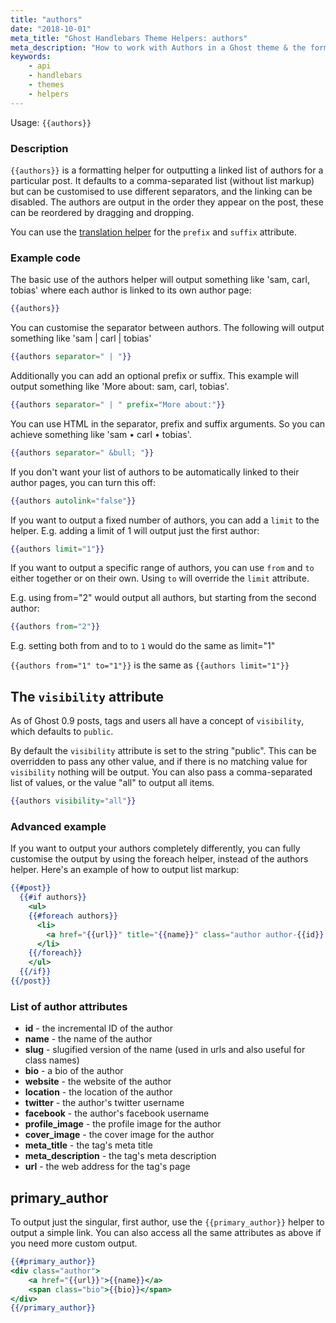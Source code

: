 ```yaml
---
title: "authors"
date: "2018-10-01"
meta_title: "Ghost Handlebars Theme Helpers: authors"
meta_description: "How to work with Authors in a Ghost theme & the formatting helper. Read more about Ghost themes!"
keywords:
    - api
    - handlebars
    - themes
    - helpers
---
```


Usage: `{{authors}}`

### Description

`{{authors}}` is a formatting helper for outputting a linked list of authors for a particular post. It defaults to a comma-separated list (without list markup) but can be customised to use different separators, and the linking can be disabled. The authors are output in the order they appear on the post, these can be reordered by dragging and dropping.

You can use the [translation helper](/docs/themes/helpers/translate/) for the `prefix` and `suffix` attribute.

### Example code

The basic use of the authors helper will output something like 'sam, carl, tobias' where each author is linked to its own author page:

```handlebars
{{authors}}
```

You can customise the separator between authors. The following will output something like 'sam | carl | tobias'

```handlebars
{{authors separator=" | "}}
```

Additionally you can add an optional prefix or suffix. This example will output something like 'More about: sam, carl, tobias'.

```handlebars
{{authors separator=" | " prefix="More about:"}}
```

You can use HTML in the separator, prefix and suffix arguments. So you can achieve something like 'sam • carl • tobias'.

```handlebars
{{authors separator=" &bull; "}}
```

If you don't want your list of authors to be automatically linked to their author pages, you can turn this off:

```handlebars
{{authors autolink="false"}}
```

If you want to output a fixed number of authors, you can add a `limit` to the helper. E.g. adding a limit of 1 will output just the first author:

```handlebars
{{authors limit="1"}}
```

If you want to output a specific range of authors, you can use `from` and `to` either together or on their own. Using `to` will override the `limit` attribute.

E.g. using from="2" would output all authors, but starting from the second author:

```handlebars
{{authors from="2"}}
```

E.g. setting both from and to to `1` would do the same as limit="1"

`{{authors from="1" to="1"}}` is the same as `{{authors limit="1"}}`


## The `visibility` attribute

As of Ghost 0.9 posts, tags and users all have a concept of `visibility`, which defaults to `public`.

By default the `visibility` attribute is set to the string "public". This can be overridden to pass any other value, and if there is no matching value for `visibility` nothing will be output. You can also pass a comma-separated list of values, or the value "all" to output all items.

```handlebars
{{authors visibility="all"}}
```

### Advanced example

If you want to output your authors completely differently, you can fully customise the output by using the foreach helper, instead of the authors helper. Here's an example of how to output list markup:

```handlebars
{{#post}}
  {{#if authors}}
    <ul>
    {{#foreach authors}}
      <li>
        <a href="{{url}}" title="{{name}}" class="author author-{{id}} {{slug}}">{{name}}</a>
      </li>
    {{/foreach}}
    </ul>
  {{/if}}
{{/post}}
```

### List of author attributes

* **id** - the incremental ID of the author
* **name** - the name of the author
* **slug** - slugified version of the name (used in urls and also useful for class names)
* **bio** - a bio of the author
* **website** - the website of the author
* **location** - the location of the author
* **twitter** - the author's twitter username
* **facebook** - the author's facebook username
* **profile_image** - the profile image for the author
* **cover_image** - the cover image for the author
* **meta_title** - the tag's meta title
* **meta_description** - the tag's meta description
* **url** - the web address for the tag's page

## primary_author

To output just the singular, first author, use the `{{primary_author}}` helper to output a simple link. You can also access all the same attributes as above if you need more custom output.

```handlebars
{{#primary_author}}
<div class="author">
    <a href="{{url}}">{{name}}</a>
    <span class="bio">{{bio}}</span>
</div>
{{/primary_author}}
```
